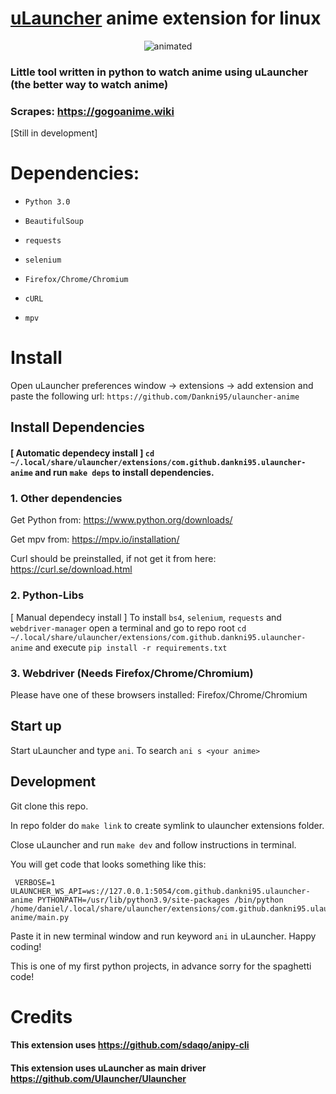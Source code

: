 # [uLauncher](https://github.com/Ulauncher/Ulauncher) anime extension for linux

<p align="center">
   <img src="https://user-images.githubusercontent.com/71786017/147852497-269e49a5-f3ba-40ed-ae09-8053b7119ecb.gif" alt="animated" />
</p>



### Little tool written in python to watch anime using uLauncher (the better way to watch anime)
### Scrapes: https://gogoanime.wiki

[Still in development]

# Dependencies:
- `Python 3.0`

- `BeautifulSoup`

- `requests`

- `selenium`

- `Firefox/Chrome/Chromium`

- `cURL`

- `mpv`
 

# Install
Open uLauncher preferences window -> extensions -> add extension and paste the following url:
`https://github.com/Dankni95/ulauncher-anime`


## Install Dependencies

#### [ Automatic dependecy install ] `cd ~/.local/share/ulauncher/extensions/com.github.dankni95.ulauncher-anime` and run `make deps` to install dependencies.
 
### 1. Other dependencies
Get Python from: https://www.python.org/downloads/

Get mpv from: https://mpv.io/installation/

Curl should be preinstalled, if not get it from here: https://curl.se/download.html

### 2. Python-Libs
[ Manual dependecy install ] To install `bs4`, `selenium`, `requests` and `webdriver-manager` open a terminal and go to repo root `cd ~/.local/share/ulauncher/extensions/com.github.dankni95.ulauncher-anime` and execute `pip install -r requirements.txt`

### 3. Webdriver (Needs Firefox/Chrome/Chromium)

Please have one of these browsers installed: Firefox/Chrome/Chromium 

## Start up 
Start uLauncher and type `ani`.
To search `ani s <your anime>`


## Development
Git clone this repo.

In repo folder do `make link` to create symlink to ulauncher extensions folder.

Close uLauncher and run `make dev` and follow instructions in terminal.

You will get code that looks something like this:
```
 VERBOSE=1 ULAUNCHER_WS_API=ws://127.0.0.1:5054/com.github.dankni95.ulauncher-anime PYTHONPATH=/usr/lib/python3.9/site-packages /bin/python /home/daniel/.local/share/ulauncher/extensions/com.github.dankni95.ulauncher-anime/main.py
```
Paste it in new terminal window and run keyword `ani` in uLauncher. 
Happy coding!

This is one of my first python projects, in advance sorry for the spaghetti code!


# Credits
#### This extension uses https://github.com/sdaqo/anipy-cli 
#### This extension uses uLauncher as main driver https://github.com/Ulauncher/Ulauncher
